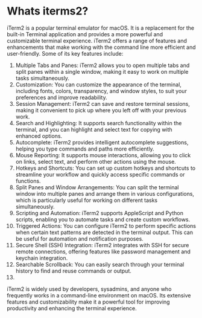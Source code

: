 # Whats iterms2?


iTerm2 is a popular terminal emulator for macOS. It is a replacement for the built-in Terminal application and provides a more powerful and customizable terminal experience. iTerm2 offers a range of features and enhancements that make working with the command line more efficient and user-friendly. Some of its key features include:

1. Multiple Tabs and Panes: iTerm2 allows you to open multiple tabs and split panes within a single window, making it easy to work on multiple tasks simultaneously.
2. Customization: You can customize the appearance of the terminal, including fonts, colors, transparency, and window styles, to suit your preferences and improve readability.
3. Session Management: iTerm2 can save and restore terminal sessions, making it convenient to pick up where you left off with your previous work.
4. Search and Highlighting: It supports search functionality within the terminal, and you can highlight and select text for copying with enhanced options.
5. Autocomplete: iTerm2 provides intelligent autocomplete suggestions, helping you type commands and paths more efficiently.
7. Mouse Reporting: It supports mouse interactions, allowing you to click on links, select text, and perform other actions using the mouse.
8. Hotkeys and Shortcuts: You can set up custom hotkeys and shortcuts to streamline your workflow and quickly access specific commands or functions.
9. Split Panes and Window Arrangements: You can split the terminal window into multiple panes and arrange them in various configurations, which is particularly useful for working on different tasks simultaneously.
10. Scripting and Automation: iTerm2 supports AppleScript and Python scripts, enabling you to automate tasks and create custom workflows.
11. Triggered Actions: You can configure iTerm2 to perform specific actions when certain text patterns are detected in the terminal output. This can be useful for automation and notification purposes.
12. Secure Shell (SSH) Integration: iTerm2 integrates with SSH for secure remote connections, offering features like password management and keychain integration.
13. Searchable Scrollback: You can easily search through your terminal history to find and reuse commands or output.
14. 
iTerm2 is widely used by developers, sysadmins, and anyone who frequently works in a command-line environment on macOS. Its extensive features and customizability make it a powerful tool for improving productivity and enhancing the terminal experience.
